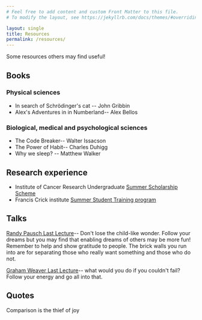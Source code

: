 ```yaml
---
# Feel free to add content and custom Front Matter to this file.
# To modify the layout, see https://jekyllrb.com/docs/themes/#overriding-theme-defaults

layout: single
title: Resources
permalink: /resources/
---
```


Some resources others may find useful!

## Books

### Physical sciences

- In search of Schrödinger's cat -- John Gribbin
- Alex's Adventures in in Numberland-- Alex Bellos

### Biological, medical and psychological sciences

- The Code Breaker-- Walter Issacson
- The Power of Habit-- Charles Duhigg
- Why we sleep? -- Matthew Walker

## Research experience

- Institute of Cancer Research Undergraduate [Summer Scholarship Scheme](https://www.icr.ac.uk/studying-and-training/undergraduate-summer-scholarship-scheme)
- Francis Crick institute [Summer Student Training program](https://www.crick.ac.uk/careers-study/students/summer-students)

## Talks

[Randy Pausch Last Lecture](https://www.youtube.com/watch?v=ji5_MqicxSo&t=2s)-- Don't lose the child-like wonder. Follow your dreams but you may find that enabling dreams of others may be more fun! Remember to help and show gratitude to people. The brick walls you run into are for separating those who really want something and those who do not.

[Graham Weaver Last Lecture]()-- what would you do if you couldn't fail? Follow your energy and go all into that.

## Quotes

Comparison is the thief of joy
